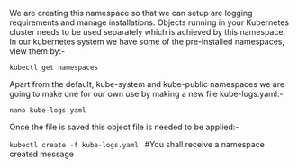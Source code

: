 We are creating this namespace so that we can setup are logging requirements and manage installations. Objects running in your Kubernetes cluster needs to be used separately which is achieved by this namespace. In our kubernetes system we have some of the pre-installed namespaces, view them by:-

```kubectl get namespaces```

Apart from the default, kube-system and kube-public namespaces we are going to make one for our own use by making a new file kube-logs.yaml:-

```nano kube-logs.yaml ```

Once the file is saved this object file is needed to be applied:-

``` kubectl create -f kube-logs.yaml  ```      #You shall receive a namespace created message

